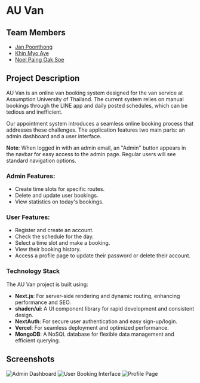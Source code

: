 # AU Van

## Team Members
- [Jan Poonthong](https://github.com/JanPoonthong)
- [Khin Myo Aye](https://github.com/Ariel-Khin99)
- [Noel Paing Oak Soe](https://github.com/NoelPOS)

## Project Description
AU Van is an online van booking system designed for the van service at Assumption University of Thailand. The current system relies on manual bookings through the LINE app and daily posted schedules, which can be tedious and inefficient. 

Our appointment system introduces a seamless online booking process that addresses these challenges. The application features two main parts: an admin dashboard and a user interface.

**Note**: When logged in with an admin email, an "Admin" button appears in the navbar for easy access to the admin page. Regular users will see standard navigation options.

### Admin Features:
- Create time slots for specific routes.
- Delete and update user bookings.
- View statistics on today's bookings.

### User Features:
- Register and create an account.
- Check the schedule for the day.
- Select a time slot and make a booking.
- View their booking history.
- Access a profile page to update their password or delete their account.

### Technology Stack
The AU Van project is built using:

- **Next.js**: For server-side rendering and dynamic routing, enhancing performance and SEO.
- **shadcn/ui**: A UI component library for rapid development and consistent design.
- **NextAuth**: For secure user authentication and easy sign-up/login.
- **Vercel**: For seamless deployment and optimized performance.
- **MongoDB**: A NoSQL database for flexible data management and efficient querying.

## Screenshots
![Admin Dashboard](link-to-screenshot1)
![User Booking Interface](link-to-screenshot2)
![Profile Page](link-to-screenshot3)


